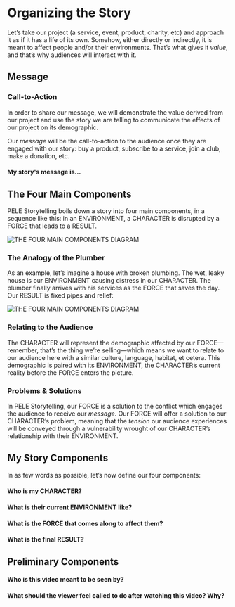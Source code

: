 # Organizing the Story
Let’s take our project (a service, event, product, charity, etc) and approach it as if it has a life of its own. Somehow, either directly or indirectly, it is meant to affect people and/or their environments. That’s what gives it *value*, and that’s why audiences will interact with it.

## Message
### Call-to-Action
In order to share our message, we will demonstrate the value derived from our project and use the story we are telling to communicate the effects of our project on its demographic. 

Our _message_ will be the call-to-action to the audience once they are engaged with our story: buy a product, subscribe to a service, join a club, make a donation, etc.

#### My story's message is...

## The Four Main Components
PELE Storytelling boils down a story into four main components, in a sequence like this: in an ENVIRONMENT, a CHARACTER is disrupted by a FORCE that leads to a RESULT.

![THE FOUR MAIN COMPONENTS DIAGRAM](~/img/2.png)

### The Analogy of the Plumber
As an example, let’s imagine a house with broken plumbing. The wet, leaky house is our ENVIRONMENT causing distress in our CHARACTER. The plumber finally arrives with his services as the FORCE that saves the day. Our RESULT is fixed pipes and relief:

![THE FOUR MAIN COMPONENTS DIAGRAM](~/img/1.png)

### Relating to the Audience
The CHARACTER will represent the demographic affected by our FORCE—remember, that’s the thing we’re selling—which means we want to relate to our audience here with a similar culture, language, habitat, et cetera. This demographic is paired with its ENVIRONMENT, the CHARACTER’s current reality before the FORCE enters the picture.

### Problems & Solutions
In PELE Storytelling, our FORCE is a solution to the conflict which engages the audience to receive our *message*. Our FORCE will offer a solution to our CHARACTER’s problem, meaning that the *tension* our audience experiences will be conveyed through a vulnerability wrought of our CHARACTER’s relationship with their ENVIRONMENT.

## My Story Components
In as few words as possible, let’s now define our four components:

#### Who is my CHARACTER?

#### What is their current ENVIRONMENT like?

#### What is the FORCE that comes along to affect them?

#### What is the final RESULT?

## Preliminary Components

#### Who is this video meant to be seen by?

#### What should the viewer feel called to do after watching this video? Why?
